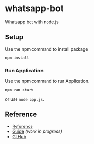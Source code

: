 # whatsapp-bot
Whatsapp bot with node.js

## Setup
Use the npm command to install package

```bash
npm install
```

### Run Application

Use the npm command to run Application.

```js
npm run start
```
or use `node app.js`.


## Reference

* [Reference](https://pedroslopez.me/whatsapp-web.js)
* [Guide](https://waguide.pedroslopez.me/) _(work in progress)_
* [GitHub](https://github.com/pedroslopez/whatsapp-web.js)
